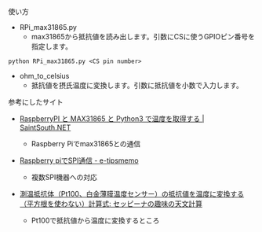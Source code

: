 使い方

- RPi\_max31865.py
  - max31865から抵抗値を読み出します。引数にCSに使うGPIOピン番号を指定します。
```
python RPi_max31865.py <CS pin number>
```

- ohm\_to\_celsius
  - 抵抗値を摂氏温度に変換します。引数に抵抗値を小数で入力します。

参考にしたサイト

- [RaspberryPI と MAX31865 と Python3 で温度を取得する | SaintSouth.NET](https://www.saintsouth.net/blog/get-tempareture-with-raspberry-pi-and-max31865-and-python3/)
  - Raspberry Piでmax31865との通信

- [Raspberry piでSPI通信 - e-tipsmemo](https://e-tipsmemo.hatenablog.com/entry/2018/08/31/000000)
  - 複数SPI機器への対応

- [測温抵抗体（Pt100、白金薄膜温度センサー）の抵抗値を温度に変換する（平方根を使わない）計算式: セッピーナの趣味の天文計算](http://seppina.cocolog-nifty.com/blog/2016/03/pt100-36de.html)
  - Pt100で抵抗値から温度に変換するところ
